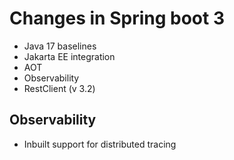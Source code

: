 # Changes in Spring boot 3
- Java 17 baselines
- Jakarta EE integration
- AOT
- Observability
- RestClient (v 3.2)

## Observability
- Inbuilt support for distributed tracing
